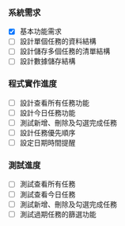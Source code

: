 ### 系統需求
- [x] 基本功能需求
- [ ] 設計單個任務的資料結構
- [ ] 設計儲存多個任務的清單結構
- [ ] 設計數據儲存結構

### 程式實作進度
- [ ] 設計查看所有任務功能
- [ ] 設計今日任務功能
- [ ] 測試新增、刪除及勾選完成任務
- [ ] 設計任務優先順序
- [ ] 設定日期時間提醒

### 測試進度
- [ ] 測試查看所有任務
- [ ] 測試查看今日任務
- [ ] 測試新增、刪除及勾選完成任務
- [ ] 測試過期任務的篩選功能
